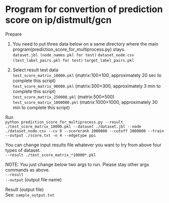 # Program for convertion of prediction score on ip/distmult/gcn

Prepare
1. You need to put three data below on a same directory where the main program(prediction_score_for_multiprocess.py) stays.  
`dataset.jbl (node_names.pkl for test)`
`dataset_node.csv (test_label_pairs.pkl for test)`
`target_label_pairs.pkl`  

2. Select result test data  
`test_score_matrix_10000.pkl` (matrix:100×100, approximately 20 sec to complete this script)  
`test_score_matrix_90000.pkl` (matrix:300×300, approximately 3 min to complete this script)  
`test_score_matrix_250000.pkl` (matrix:500×500)  
`test_score_matrix_1000000.pkl` (matrix:1000×1000, approximately 30 min to complete this script)  

Run  
`python prediction_score_for_multiprocess.py --result ./test_score_matrix_10000.pkl --dataset ./dataset.jbl --node ./dataset_node.csv --cv 0 --scorerank 1000000 --cutoff 1000000 --train --output ./score.txt -n 4 --edgetype ppi`

You can change input results file whatever you want to try from above four types of dataset.  
`--result ./test_score_matrix_*10000*.pkl`

NOTE: You just change below two args to run. Please stay other args commands as above.  
`--result`  
`--output` (output file name)

Result (output file)  
See: `sample_output.txt`
